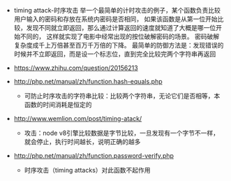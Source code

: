 * timing attack-时序攻击
 举一个最简单的计时攻击的例子，某个函数负责比较用户输入的密码和存放在系统内密码是否相同，
 如果该函数是从第一位开始比较，发现不同就立即返回，那么通过计算返回的速度就知道了大概是哪一位开始不同的，
 这样就实现了电影中经常出现的按位破解密码的场景。
 密码破解复杂度成千上万倍甚至百万千万倍的下降。
 最简单的防御方法是：发现错误的时候并不立即返回，而是设一个标志位，直到完全比较完两个字符串再返回
 
 * https://www.zhihu.com/question/20156213
 * http://php.net/manual/zh/function.hash-equals.php 
    * 可防止时序攻击的字符串比较：比较两个字符串，无论它们是否相等，本函数的时间消耗是恒定的
 * http://www.wemlion.com/post/timing-atack/
    * 攻击：node v8引擎比较数据是字节比较，一旦发现有一个字节不一样，就会停止，执行时间越长，说明正确的越多
 * http://php.net/manual/zh/function.password-verify.php
    * 时序攻击（timing attacks）对此函数不起作用
 

 
